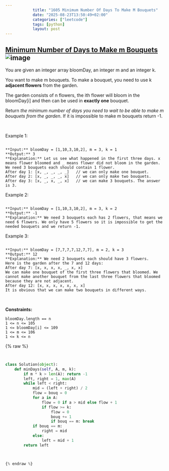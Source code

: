 ```yaml
---
            title: "1605 Minimum Number Of Days To Make M Bouquets"
            date: "2025-08-23T13:50:49+02:00"
            categories: ["leetcode"]
            tags: [python]
            layout: post
---
```

            
## [Minimum Number of Days to Make m Bouquets](https://leetcode.com/problems/minimum-number-of-days-to-make-m-bouquets) ![image](https://img.shields.io/badge/Difficulty-Medium-orange)

You are given an integer array bloomDay, an integer m and an integer k.

You want to make m bouquets. To make a bouquet, you need to use k **adjacent flowers** from the garden.

The garden consists of n flowers, the ith flower will bloom in the bloomDay[i] and then can be used in **exactly one** bouquet.

Return *the minimum number of days you need to wait to be able to make *m* bouquets from the garden*. If it is impossible to make m bouquets return -1.

 

Example 1:

```

**Input:** bloomDay = [1,10,3,10,2], m = 3, k = 1
**Output:** 3
**Explanation:** Let us see what happened in the first three days. x means flower bloomed and _ means flower did not bloom in the garden.
We need 3 bouquets each should contain 1 flower.
After day 1: [x, _, _, _, _]   // we can only make one bouquet.
After day 2: [x, _, _, _, x]   // we can only make two bouquets.
After day 3: [x, _, x, _, x]   // we can make 3 bouquets. The answer is 3.

```

Example 2:

```

**Input:** bloomDay = [1,10,3,10,2], m = 3, k = 2
**Output:** -1
**Explanation:** We need 3 bouquets each has 2 flowers, that means we need 6 flowers. We only have 5 flowers so it is impossible to get the needed bouquets and we return -1.

```

Example 3:

```

**Input:** bloomDay = [7,7,7,7,12,7,7], m = 2, k = 3
**Output:** 12
**Explanation:** We need 2 bouquets each should have 3 flowers.
Here is the garden after the 7 and 12 days:
After day 7: [x, x, x, x, _, x, x]
We can make one bouquet of the first three flowers that bloomed. We cannot make another bouquet from the last three flowers that bloomed because they are not adjacent.
After day 12: [x, x, x, x, x, x, x]
It is obvious that we can make two bouquets in different ways.

```

 

**Constraints:**

	bloomDay.length == n
	1 <= n <= 105
	1 <= bloomDay[i] <= 109
	1 <= m <= 106
	1 <= k <= n

{% raw %}


```python


class Solution(object):
    def minDays(self, A, m, k):
        if m * k > len(A): return -1
        left, right = 1, max(A)
        while left < right:
            mid = (left + right) / 2
            flow = bouq = 0
            for a in A:
                flow = 0 if a > mid else flow + 1
                if flow >= k:
                    flow = 0
                    bouq += 1
                    if bouq == m: break
            if bouq == m:
                right = mid
            else:
                left = mid + 1
        return left
        


{% endraw %}
```
